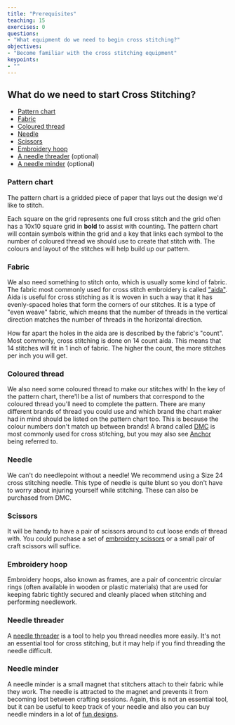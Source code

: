 ```yaml
---
title: "Prerequisites"
teaching: 15
exercises: 0
questions:
- "What equipment do we need to begin cross stitching?"
objectives:
- "Become familiar with the cross stitching equipment"
keypoints:
- ""
---
```


## What do we need to start Cross Stitching?

- [Pattern chart](#pattern-chart)
- [Fabric](#fabric)
- [Coloured thread](#coloured-thread)
- [Needle](#needle)
- [Scissors](#scissors)
- [Embroidery hoop](#embroidery-hoop)
- [A needle threader](#needle-threader) (optional)
- [A needle minder](#needle-minder) (optional)

### Pattern chart

The pattern chart is a gridded piece of paper that lays out the design we'd like to stitch.

Each square on the grid represents one full cross stitch and the grid often has a 10x10 square grid in **bold** to assist with counting.
The pattern chart will contain symbols within the grid and a key that links each symbol to the number of coloured thread we should use to create that stitch with.
The colours and layout of the stitches will help build up our pattern.

### Fabric

We also need something to stitch onto, which is usually some kind of fabric.
The fabric most commonly used for cross stitch embroidery is called ["aida"](https://en.wikipedia.org/wiki/Aida_cloth).
Aida is useful for cross stitching as it is woven in such a way that it has evenly-spaced holes that form the corners of our stitches.
It is a type of "even weave" fabric, which means that the number of threads in the vertical direction matches the number of threads in the horizontal direction.

How far apart the holes in the aida are is described by the fabric's "count".
Most commonly, cross stitching is done on 14 count aida.
This means that 14 stitches will fit in 1 inch of fabric.
The higher the count, the more stitches per inch you will get.

### Coloured thread

We also need some coloured thread to make our stitches with!
In the key of the pattern chart, there'll be a list of numbers that correspond to the coloured thread you'll need to complete the pattern.
There are many different brands of thread you could use and which brand the chart maker had in mind should be listed on the pattern chart too.
This is because the colour numbers don't match up between brands!
A brand called [DMC](https://www.dmc.com/) is most commonly used for cross stitching, but you may also see [Anchor](https://anchorcrafts.com/) being referred to.

### Needle

We can't do needlepoint without a needle!
We recommend using a Size 24 cross stitching needle.
This type of needle is quite blunt so you don't have to worry about injuring yourself while stitching.
These can also be purchased from DMC.

### Scissors

It will be handy to have a pair of scissors around to cut loose ends of thread with.
You could purchase a set of [embroidery scissors](https://www.sewessential.co.uk/sewing-tools-and-gadgets/sewing-tools/scissors/embroidery-scissors) or a small pair of craft scissors will suffice.

### Embroidery hoop

Embroidery hoops, also known as frames, are a pair of concentric circular rings (often available in wooden or plastic materials) that are used for keeping fabric tightly secured and cleanly placed when stitching and performing needlework.

### Needle threader

A [needle threader](https://www.amazon.co.uk/DMC-6112-Aluminum-Needle-Threader/dp/B000YZALOG) is a tool to help you thread needles more easily.
It's not an essential tool for cross stitching, but it may help if you find threading the needle difficult.

### Needle minder

A needle minder is a small magnet that stitchers attach to their fabric while they work.
The needle is attracted to the magnet and prevents it from becoming lost between crafting sessions.
Again, this is not an essential tool, but it can be useful to keep track of your needle and also you can buy needle minders in a lot of [fun designs](https://www.etsy.com/uk/search?q=needle%20minder&ref=auto-1&as_prefix=needle).
